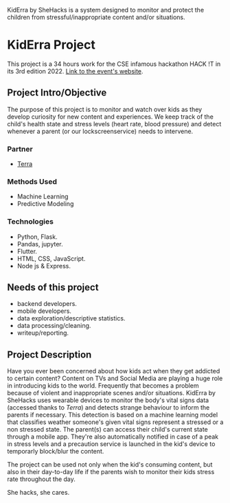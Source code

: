 KidErra by SheHacks is a system designed to monitor and protect the children from stressful/inappropriate content and/or situations.

# KidErra Project
This project is a 34 hours work for the CSE infamous hackathon HACK !T in its 3rd edition 2022.  [Link to the event's website](https://cse-hackit-2k22.cse.club/?fbclid=IwAR3mTsmTSrF91ot9eii6jG55SYlqSoPK5IoJvoXt3-ZRPgeSyOfutvy8nYo).

## Project Intro/Objective
The purpose of this project is to monitor and watch over kids as they develop curiosity for new content and experiences. 
We keep track of the child's health state and stress levels (heart rate, blood pressure) and detect whenever a parent (or our lockscreenservice) needs to intervene.

### Partner
* [Terra](https://tryterra.co/)

### Methods Used
* Machine Learning
* Predictive Modeling

### Technologies 
* Python, Flask.
* Pandas, jupyter.
* Flutter.
* HTML, CSS, JavaScript.
* Node js & Express.

## Needs of this project

- backend developers.
- mobile developers.
- data exploration/descriptive statistics.
- data processing/cleaning.
- writeup/reporting.

## Project Description
Have you ever been concerned about how kids act when they get addicted to certain content? 
Content on TVs and Social Media are playing a huge role in introducing kids to the world. Frequently that becomes a problem because of violent and inappropriate scenes and/or situations.
KidErra by SheHacks uses wearable devices to monitor the body's vital signs data (accessed thanks to *Terra*) and detects strange behaviour to inform the parents if necessary. 
This detection is based on a machine learning model that classifies weather someone's given vital signs represent a stressed or a non stressed state.
The parent(s) can access their child's current state through a mobile app. They're also automatically notified in case of a peak in stress levels and a precaution service is launched in the kid's device to temporarly block/blur the content.

The project can be used not only when the kid's consuming content, but also in their day-to-day life if the parents wish to monitor their kids stress rate throughout the day.

She hacks, she cares.


